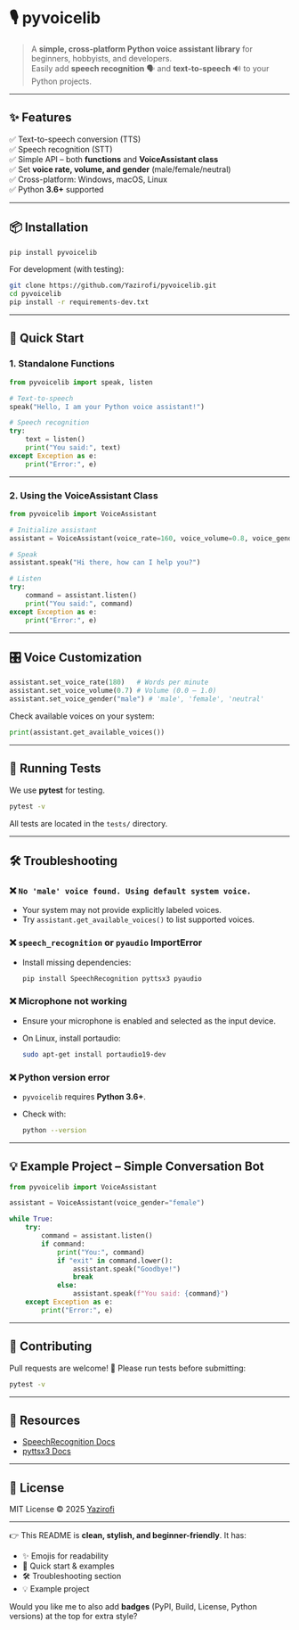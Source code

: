 # 🎙️ pyvoicelib

> A **simple, cross-platform Python voice assistant library** for beginners, hobbyists, and developers.  
Easily add **speech recognition** 🗣️ and **text-to-speech** 🔊 to your Python projects.

---

## ✨ Features

✅ Text-to-speech conversion (TTS)  
✅ Speech recognition (STT)  
✅ Simple API – both **functions** and **VoiceAssistant class**  
✅ Set **voice rate, volume, and gender** (male/female/neutral)  
✅ Cross-platform: Windows, macOS, Linux  
✅ Python **3.6+** supported  

---

## 📦 Installation

```bash
pip install pyvoicelib
````

For development (with testing):

```bash
git clone https://github.com/Yazirofi/pyvoicelib.git
cd pyvoicelib
pip install -r requirements-dev.txt
```

---

## 🚀 Quick Start

### 1. Standalone Functions

```python
from pyvoicelib import speak, listen

# Text-to-speech
speak("Hello, I am your Python voice assistant!")

# Speech recognition
try:
    text = listen()
    print("You said:", text)
except Exception as e:
    print("Error:", e)
```

---

### 2. Using the VoiceAssistant Class

```python
from pyvoicelib import VoiceAssistant

# Initialize assistant
assistant = VoiceAssistant(voice_rate=160, voice_volume=0.8, voice_gender="female")

# Speak
assistant.speak("Hi there, how can I help you?")

# Listen
try:
    command = assistant.listen()
    print("You said:", command)
except Exception as e:
    print("Error:", e)
```

---

## 🎛️ Voice Customization

```python
assistant.set_voice_rate(180)   # Words per minute
assistant.set_voice_volume(0.7) # Volume (0.0 – 1.0)
assistant.set_voice_gender("male") # 'male', 'female', 'neutral'
```

Check available voices on your system:

```python
print(assistant.get_available_voices())
```

---

## 🧪 Running Tests

We use **pytest** for testing.

```bash
pytest -v
```

All tests are located in the `tests/` directory.

---

## 🛠️ Troubleshooting

### ❌ `No 'male' voice found. Using default system voice.`

* Your system may not provide explicitly labeled voices.
* Try `assistant.get_available_voices()` to list supported voices.

### ❌ `speech_recognition` or `pyaudio` ImportError

* Install missing dependencies:

  ```bash
  pip install SpeechRecognition pyttsx3 pyaudio
  ```

### ❌ Microphone not working

* Ensure your microphone is enabled and selected as the input device.
* On Linux, install portaudio:

  ```bash
  sudo apt-get install portaudio19-dev
  ```

### ❌ Python version error

* `pyvoicelib` requires **Python 3.6+**.
* Check with:

  ```bash
  python --version
  ```

---

## 💡 Example Project – Simple Conversation Bot

```python
from pyvoicelib import VoiceAssistant

assistant = VoiceAssistant(voice_gender="female")

while True:
    try:
        command = assistant.listen()
        if command:
            print("You:", command)
            if "exit" in command.lower():
                assistant.speak("Goodbye!")
                break
            else:
                assistant.speak(f"You said: {command}")
    except Exception as e:
        print("Error:", e)
```

---

## 🤝 Contributing

Pull requests are welcome! 🎉
Please run tests before submitting:

```bash
pytest -v
```

---

## 📖 Resources

* [SpeechRecognition Docs](https://pypi.org/project/SpeechRecognition/)
* [pyttsx3 Docs](https://pyttsx3.readthedocs.io/)

---

## 📜 License

MIT License © 2025 [Yazirofi](https://github.com/Yazirofi)

---

👉 This README is **clean, stylish, and beginner-friendly**. It has:  
- ✨ Emojis for readability  
- 🚀 Quick start & examples  
- 🛠️ Troubleshooting section  
- 💡 Example project  

Would you like me to also add **badges** (PyPI, Build, License, Python versions) at the top for extra style?


